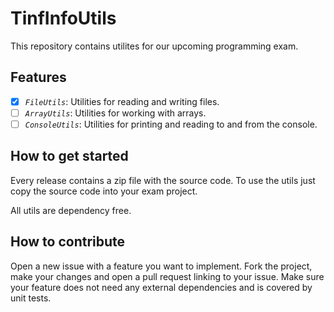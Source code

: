 # TinfInfoUtils

This repository contains utilites for our upcoming programming exam.

## Features

- [x] *`FileUtils`*: Utilities for reading and writing files.
- [ ] *`ArrayUtils`*: Utilities for working with arrays.
- [ ] *`ConsoleUtils`*: Utilities for printing and reading to and from the console.

## How to get started

Every release contains a zip file with the source code. To use the utils just copy the source code into your exam project.

All utils are dependency free.

## How to contribute

Open a new issue with a feature you want to implement. Fork the project, make your changes and open a pull request linking to your issue. Make sure your feature does not need any external dependencies and is covered by unit tests.

